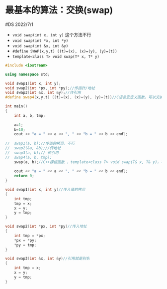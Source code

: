 # 最基本的算法：交换(swap)
#DS  2022/7/1
- `void swap(int x, int y)` 这个方法不行
- `void swap(int *x, int *y)`
- `void swap(int &x, int &y)`
- `#define SWAP(x,y,t) ((t)=(x), (x)=(y), (y)=(t))`
- `template<class T> void swap(T* x, T* y)`
```cpp
#include <iostream>

using namespace std;

void swap1(int x, int y);
void swap2(int *px, int *py);//传指针/地址 
void swap3(int &x, int &y);//传引用 
#define swap4(x,y,t) ((t)=(x), (x)=(y), (y)=(t))//C语言宏定义函数，可以交换任意类型 

int main()
{
	int a, b, tmp;
	
	a=1;
	b=10;
	cout << "a = " << a << ", " << "b = " << b << endl;
	
//	swap1(a, b);//传值的拷贝，不行 
//	swap2(&a, &b);//传地址 
//	swap3(a, b);// 传引用
//	swap4(a, b, tmp);
	swap(a, b);//C++模板函数 ，template<class T> void swap(T& x, T& y)，可以交换任意类型 
	
	cout << "a = " << a << ", " << "b = " << b << endl;
	return 0;
}

void swap1(int x, int y)//传入值的拷贝 
{
	int tmp;
	tmp = x;
	x = y;
	y = tmp;
}

void swap2(int *px, int *py)//传入地址 
{
	int tmp = *px;
	*px = *py;
	*py = tmp;
}

void swap3(int &x, int &y)//引用就是别名 
{
	int tmp = x;
	x = y;
	y = tmp;
}
```
